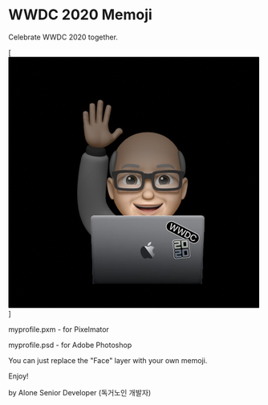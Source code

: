 # WWDC 2020 Memoji

Celebrate WWDC 2020 together.

[![alt My Memoji](myprofile.jpg)]

myprofile.pxm - for Pixelmator

myprofile.psd - for Adobe Photoshop

You can just replace the "Face" layer with your own memoji.

Enjoy!

by Alone Senior Developer (독거노인 개발자)

